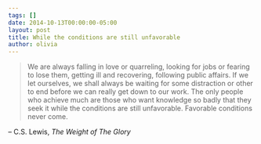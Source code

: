 ```yaml
---
tags: []
date: 2014-10-13T00:00:00-05:00
layout: post
title: While the conditions are still unfavorable
author: olivia
---
```


> We are always falling in love or quarreling, looking for jobs or fearing to lose them, getting ill and recovering, following public affairs. If we let ourselves, we shall always be waiting for some distraction or other to end before we can really get down to our work. The only people who achieve much are those who want knowledge so badly that they seek it while the conditions are still unfavorable. Favorable conditions never come.

– C.S. Lewis, _The Weight of The Glory_
